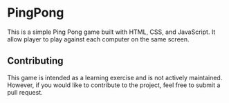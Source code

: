# PingPong #

This is a simple Ping Pong game built with HTML, CSS, and JavaScript. It allow player to play against each computer on the same screen.

## Contributing

This game is intended as a learning exercise and is not actively maintained. However, if you would like to contribute to the project, feel free to submit a pull request.
